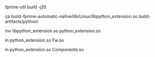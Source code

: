 fprime-util build -j20

cp build-fprime-automatic-native/lib/Linux/libpython_extension.so build-artifacts/python/

mv libpython_extension.so python_extension.so

ln python_extension.so Fw.so

ln python_extension.so Components.so